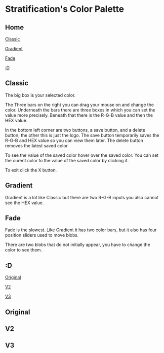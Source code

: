 # Stratification's Color Palette
## Home

[Classic](#Classic)

[Gradient](#Gradient)

[Fade](#Fade)

[:D](#:D)

## Classic

The big box is your selected color.

The Three bars on the right you can drag your mouse on and change the color. 
Underneath the bars there are three boxes in which you can set the value more precisely.
Beneath that there is the R-G-B value and then the HEX value.

In the bottom left corner are two buttons, a save button, and a delete button; the other this is just the logo.
The save button temporarily saves the R-G-B and HEX value so you can view them later.
The delete button removes the latest saved color.

To see the value of the saved color hover over the saved color.
You can set the curent color to the value of the saved color by clicking it.

To exit click the X button.

## Gradient

Gradient is a lot like Classic but there are two R-G-B inputs you also cannot see the HEX value.

## Fade

Fade is the slowest.
Like Gradient it has two color bars, but it also has four position sliders used to move blobs.

There are two blobs that do not initially appear, you have to change the color to see them.

## :D

[Original](#Original)

[V2](#V2)

[V3](#V3)

## Original

## V2

## V3
